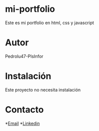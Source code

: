 # mi-portfolio
Este es mi portfolio en html, css y javascript

# Autor
Pedrolu47-PlsInfor
# Instalación
Este proyecto no necesita instalación
# Contacto
*[Email](pedrol1973@plsinfor.com)
*[Linkedin](https://www.linkedin.com/in/pedro-luis-s%C3%A1nchez-397608217/)
